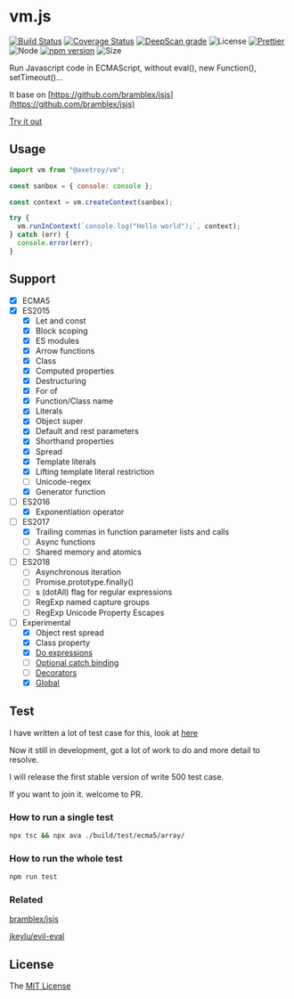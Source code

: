# vm.js

[![Build Status](https://travis-ci.org/axetroy/vm.js.svg?branch=master)](https://travis-ci.org/axetroy/vm.js)
[![Coverage Status](https://coveralls.io/repos/github/axetroy/vm.js/badge.svg?branch=master)](https://coveralls.io/github/axetroy/vm.js?branch=master)
[![DeepScan grade](https://deepscan.io/api/teams/5773/projects/7589/branches/79788/badge/grade.svg)](https://deepscan.io/dashboard#view=project&tid=5773&pid=7589&bid=79788)
![License](https://img.shields.io/badge/license-MIT-green.svg)
[![Prettier](https://img.shields.io/badge/Code%20Style-Prettier-green.svg)](https://github.com/prettier/prettier)
![Node](https://img.shields.io/badge/node-%3E=7.6-blue.svg?style=flat-square)
[![npm version](https://badge.fury.io/js/%40axetroy%2Fvm.svg)](https://badge.fury.io/js/%40axetroy%2Fvm)
![Size](https://github-size-badge.herokuapp.com/axetroy/vm.js.svg)

Run Javascript code in ECMAScript, without eval(), new Function(), setTimeout()...

It base on [https://github.com/bramblex/jsjs](https://github.com/bramblex/jsjs)

[Try it out](https://axetroy.github.io/vm.js)

## Usage

```javascript
import vm from "@axetroy/vm";

const sanbox = { console: console };

const context = vm.createContext(sanbox);

try {
  vm.runInContext(`console.log("Hello world");`, context);
} catch (err) {
  console.error(err);
}
```

## Support

- [x] ECMA5
- [x] ES2015
  - [x] Let and const
  - [x] Block scoping
  - [x] ES modules
  - [x] Arrow functions
  - [x] Class
  - [x] Computed properties
  - [x] Destructuring
  - [x] For of
  - [x] Function/Class name
  - [x] Literals
  - [x] Object super
  - [x] Default and rest parameters
  - [x] Shorthand properties
  - [x] Spread
  - [x] Template literals
  - [x] Lifting template literal restriction
  - [ ] Unicode-regex
  - [x] Generator function
- [ ] ES2016
  - [x] Exponentiation operator
- [ ] ES2017
  - [x] Trailing commas in function parameter lists and calls
  - [ ] Async functions
  - [ ] Shared memory and atomics
- [ ] ES2018
  - [ ] Asynchronous iteration
  - [ ] Promise.prototype.finally()
  - [ ] s (dotAll) flag for regular expressions
  - [ ] RegExp named capture groups
  - [ ] RegExp Unicode Property Escapes
- [ ] Experimental
  - [x] Object rest spread
  - [x] Class property
  - [x] [Do expressions](https://github.com/tc39/proposal-do-expressions)
  - [ ] [Optional catch binding](https://github.com/tc39/proposal-optional-catch-binding)
  - [ ] [Decorators](https://github.com/tc39/proposal-decorators)
  - [x] [Global](https://github.com/tc39/proposal-global)

## Test

I have written a lot of test case for this, look at [here](https://github.com/axetroy/vm.js/tree/master/test)

Now it still in development, got a lot of work to do and more detail to resolve.

I will release the first stable version of write 500 test case.

If you want to join it. welcome to PR.

### How to run a single test

```bash
npx tsc && npx ava ./build/test/ecma5/array/
```

### How to run the whole test

```bash
npm run test
```

### Related

[bramblex/jsjs](https://github.com/bramblex/jsjs)

[jkeylu/evil-eval](https://github.com/jkeylu/evil-eval)

## License

The [MIT License](https://github.com/axetroy/vm.js/blob/master/LICENSE)
